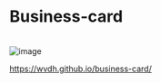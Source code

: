 # Business-card
<br>
<img alt="image" src="https://github.com/wvdh/business-card/assets/16451862/51fe0bbb-acb7-4701-bf58-25ae9ab77074">

https://wvdh.github.io/business-card/


